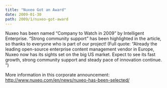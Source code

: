 ```yaml
---
title: "Nuxeo Got an Award"
date: 2009-01-30
path: 2009/1/nuxeo-got-award
---
```


Nuxeo has been named &#8220;Company to Watch in 2009&#8221; by Intelligent Enterprise. &#8220;Strong community support&#8221; has been highlighted in the article, so thanks to everyone who is part of our project! (Full quote: &#8220;Already the leading open-source enterprise content management vendor in Europe, Nuxeo now has its sights set on the big US market. Expect to see its fast growth, strong community support and steady pace of innovation continue. &#8220;)

More information in this corporate announcement:
<a href="http://www.nuxeo.com/en/news/nuxeo-has-been-selected/">http://www.nuxeo.com/en/news/nuxeo-has-been-selected/</a></p> 

